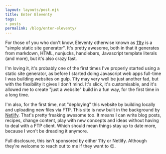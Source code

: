 ```yaml
---
layout: layouts/post.njk
title: Enter Eleventy
tags:
- posts
permalink: /blog/enter-eleventy/
---
```

For those of you who don't know, Eleventy otherwise known as [11ty](https://www.11ty.io/) is a "simple static site generator". It's pretty awesome, both in that it generates from markdown, HTML, nunjucks, handlebars, Javascript template literals (and more), but it's also crazy fast.

I'm loving it, it's probably one of the first times I've properly started using a static site generator, as before I started doing Javascript web apps full-time I was building websites on gulp. 11ty may very well be just another fad, but with the flexibility it gives I don't mind. It's slick, it's customisable, and it's allowed me to create "just a website" build in a fun way, for the first time in a long time.

I'm also, for the first time, not "deploying" this website by building locally and uploading new files via FTP. This site is now built in the background by [Netlify](https://www.netlify.com). That's pretty freaking awesome too. It means I can write blog posts, recipes, change content, play with new concepts and ideas without having to deal with a FTP client. Which should mean things stay up to date more, because I won't be dreading it anymore.

Full disclosure, this isn't sponsored by either 11ty or Netlify. Although they're welcome to reach out to me if they want to 😉.
<!-- https://www.zachleat.com/web/introducing-eleventy/ -->
